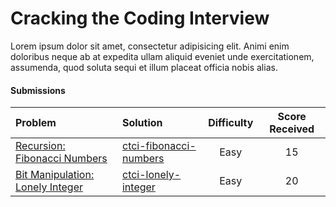 # Cracking the Coding Interview
Lorem ipsum dolor sit amet, consectetur adipisicing elit. Animi enim doloribus neque ab at expedita ullam aliquid eveniet unde exercitationem, assumenda, quod soluta sequi et illum placeat officia nobis alias.

#### Submissions
| Problem | Solution | Difficulty | Score Received |
| :--- | :--- | :---: | :---: |
| [Recursion: Fibonacci Numbers](https://www.hackerrank.com/challenges/ctci-fibonacci-numbers) | [ctci-fibonacci-numbers](https://github.com/rotiroti/hacker-rank/tutorials/cracking-the-coding-interview/ctci-fibonacci-numbers) | Easy | 15 |
| [Bit Manipulation: Lonely Integer](https://www.hackerrank.com/challenges/ctci-lonely-integer) | [ctci-lonely-integer](https://github.com/rotiroti/hacker-rank/tutorials/cracking-the-coding-interview/ctci-lonely-integer) | Easy | 20 |
